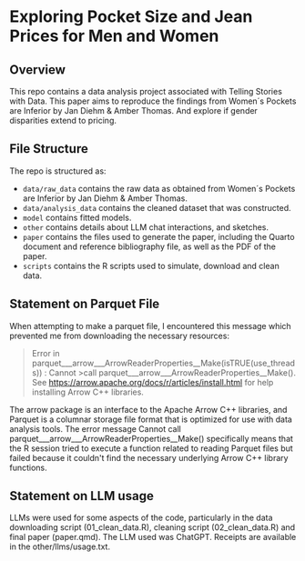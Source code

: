 # Exploring Pocket Size and Jean Prices for Men and Women

## Overview

This repo contains a data analysis project associated with Telling Stories with Data. This paper aims to reproduce the findings from Women´s Pockets are Inferior by Jan Diehm & Amber Thomas. And explore if gender disparities extend to pricing. 


## File Structure

The repo is structured as:

-   `data/raw_data` contains the raw data as obtained from Women´s Pockets are Inferior by Jan Diehm & Amber Thomas.
-   `data/analysis_data` contains the cleaned dataset that was constructed.
-   `model` contains fitted models. 
-   `other` contains details about LLM chat interactions, and sketches.
-   `paper` contains the files used to generate the paper, including the Quarto document and reference bibliography file, as well as the PDF of the paper. 
-   `scripts` contains the R scripts used to simulate, download and clean data.

## Statement on Parquet File
When attempting to make a parquet file, I encountered this message which prevented me from downloading the necessary resources:

>Error in parquet___arrow___ArrowReaderProperties__Make(isTRUE(use_threads)) : Cannot >call parquet___arrow___ArrowReaderProperties__Make(). See https://arrow.apache.org/docs/r/articles/install.html for help installing Arrow C++ libraries.

The arrow package is an interface to the Apache Arrow C++ libraries, and Parquet is a columnar storage file format that is optimized for use with data analysis tools. The error message Cannot call parquet___arrow___ArrowReaderProperties__Make() specifically means that the R session tried to execute a function related to reading Parquet files but failed because it couldn't find the necessary underlying Arrow C++ library functions.

## Statement on LLM usage

LLMs were used for some aspects of the code, particularly in the data downloading script (01_clean_data.R), cleaning script (02_clean_data.R) and final paper (paper.qmd). The LLM used was ChatGPT. Receipts are available in the other/llms/usage.txt.
